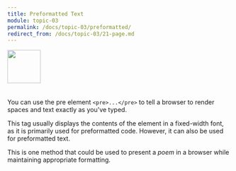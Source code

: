 ```yaml
---
title: Preformatted Text
module: topic-03
permalink: /docs/topic-03/preformatted/
redirect_from: /docs/topic-03/21-page.md
---
```


<img src="./../../../img/arrow-divider.svg" style="width: 75px; border: none; margin: 0px 0 20px 0" />

You can use the pre element `<pre>...</pre>` to tell a browser to render spaces and text exactly as you've typed.

This tag usually displays the contents of the element in a fixed-width font, as it is primarily used for preformatted code. However, it can also be used for preformatted text.

This is one method that could be used to present a _poem_ in a browser while maintaining appropriate formatting.

<p data-height="600" data-theme-id="30567" data-slug-hash="QQGWGX" data-default-tab="html,result" data-user="Media-Ed-Online" data-embed-version="2" data-pen-title="Topic-02: Paragraph Elements Pt. 4" class="codepen"></p>
<script async src="https://production-assets.codepen.io/assets/embed/ei.js"></script>
